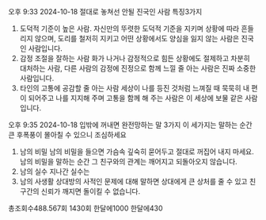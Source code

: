 오후 9:33 2024-10-18
절대로 놓쳐선 안될
진국인 사람
특징3가지
1. 도덕적 기준이 높은 사람.
자신만의 뚜렷한 도덕적 기준을 지키며 상황에 따라 흔들리지 않으며,
도리를 철저히 지키고 어떤 상황에서도 양심을 잃지 않는 사람은 진국인 사람입니다.
2. 감정 조절을 잘하는 사람
화가 나거나 감정적으로 힘든 상황에도 절제하고 차분히 대처하는 사람, 
다른 사람의 감정에 진정으로 함께 느낄 줄 아는 사람은 진짜 소중한 사람입니다.
3. 타인의 고통에 공감할 줄 아는 사람
세상이 나를 등진 것처럼 느껴질 때 묵묵히 내 편이 되어주고 나를 지지해 주며 고통을 
함께 해 주는 사람은 이 세상에 보물 같은 사람입니다.

오후 9:35 2024-10-18
입밖에 꺼내면
완전망하는 말
3가지
이 세가지는 말하는 순간 큰 후폭풍이 몰아칠 수 있으니 조심하세요
1. 남의 비밀
남의 비밀을 들으면 가슴속 깊숙히 묻어두고 절대로 꺼집어 내지 마세요.
남의 비밀을 말하는 순간 그 친구와의 관계는 깨어지고 되돌아오지 않습니다.
2. 남의 실수
지나간 실수는 
3. 남의 사생활
상대방의 사적인 문제에 대해 말하면 상대에게 큰 상처를 줄 수 있고 
친구간의 신뢰가 깨지면 돌이킬 수 없습니다.

총조회수488.567회 1430회 한달에1000 한달에430

